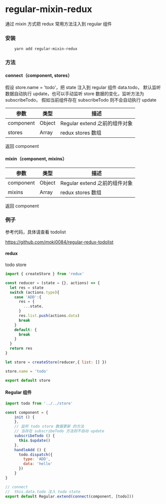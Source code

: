 # regular-mixin-redux

通过 mixin 方式把 redux 常用方法注入到 regular 组件

### 安装
```shell
    yarn add regular-mixin-redux
```

### 方法
#### connect（component, stores）
假设 store.name = 'todo'，把 state 注入到 regular 组件 data.todo，
默认监听数据自动执行 update，也可以手动监听 store 数据的变化，监听方法为 subscribeTodo，
假如当前组件存在 subscribeTodo 则不会自动执行 update

|参数|类型|描述|
|----|----|----|
|component|Object|Regular extend 之前的组件对象|
|stores|Array|redux stores 数组|

返回 component


#### mixin（component, mixins）

|参数|类型|描述|
|----|----|----|
|component|Object|Regular extend 之前的组件对象|
|mixins|Array|redux stores 数组|

返回 component

### 例子
参考代码，具体请查看 todolist

https://github.com/moki0084/regular-redux-todolist

#### redux
todo store
```js
import { createStore } from 'redux'

const reducer = (state = {}, actions) => {
  let res = state
  switch (actions.type){
    case 'ADD':{
      res = {
        ...state,
      }
      res.list.push(actions.data)
      break
    }
    default: {
      break
    }
  }
  return res
}

let store = createStore(reducer,{ list: [] })

store.name = 'todo'

export default store
```

#### Regular 组件
```js
import todo from '../../store'

const component = {
    init () {
    },
    // 监听 todo store 数据更新 的方法
    // 当存在 subscribeTodo 方法则不自动 update
    subscribeTodo () { 
      this.$update()
    },
    handleAdd () {
      todo.dispatch({
        type: 'ADD',
        data: 'hello'
      })
    }
}

// connect 
//  this.data.todo 注入 todo state 
export default Regular.extend(connect(component, [todo]))
```

